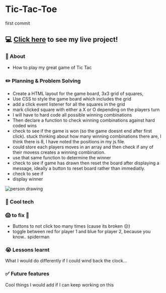 # Tic-Tac-Toe #
first commit
## :computer: [Click here](https://gist.git.generalassemb.ly/kasun/85189b877c6ce92c3c9337d4d977b79d) to see my live project! 

### :page_facing_up: About 

- How to play my great game of Tic Tac

### :pencil2: Planning & Problem Solving

- Create a HTML layout for the game board, 3x3 grid of squares, 
- Use CSS to style the game board which includes the grid
- add a click event listener for all the squares in the grid
- mark clicked square with either a X or O depending on the players turn
- I will have to hard code all possible winning combinations
- Then declare a function to check winning combinations against hard coded wins
- check to see if the game is won (so the game doesnt end after first click). stuck thinking about how many winning combinations there are, I think there is 8, I have noted the positions in my js file.
- could store each players moves in an array and then check if any of their movess creates a winning combination.
- use that same function to determine the winner
- check to see if game has drawn then reset the board after displaying a message, ideally a button to reset board rather than immediatly.
- check to see if
- display winner

![person drawing](https://images.unsplash.com/photo-1581291518633-83b4ebd1d83e?ixlib=rb-1.2.1&ixid=MnwxMjA3fDB8MHxwaG90by1wYWdlfHx8fGVufDB8fHx8&auto=format&fit=crop&w=1170&q=80)

### :rocket: Cool tech



### :scream: to fix :poop:

- Buttons to not click too many times (cause its broken :unamused:)
- toggle between red for player 1 and blue for player 2, because you know.. spiderman

### :sob: Lessons learnt

What I would do differently if I could wind back the clock...

### :white_check_mark: Future features

Cool things I would add if I can keep working on this
